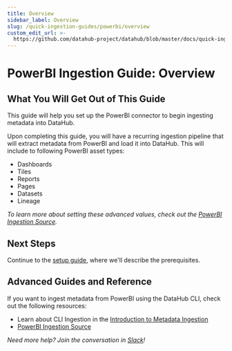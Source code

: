 ```yaml
---
title: Overview
sidebar_label: Overview
slug: /quick-ingestion-guides/powerbi/overview
custom_edit_url: >-
  https://github.com/datahub-project/datahub/blob/master/docs/quick-ingestion-guides/powerbi/overview.md
---
```

# PowerBI Ingestion Guide: Overview

## What You Will Get Out of This Guide

This guide will help you set up the PowerBI connector to begin ingesting metadata into DataHub.

Upon completing this guide, you will have a recurring ingestion pipeline that will extract metadata from PowerBI and load it into DataHub. This will include to following PowerBI asset types:

* Dashboards
* Tiles 
* Reports
* Pages
* Datasets
* Lineage 



*To learn more about setting these advanced values, check out the [PowerBI Ingestion Source](/docs/generated/ingestion/sources/powerbi).*

## Next Steps
Continue to the [setup guide](setup.md), where we'll describe the prerequisites.

## Advanced Guides and Reference

If you want to ingest metadata from PowerBI using the DataHub CLI, check out the following resources:

* Learn about CLI Ingestion in the [Introduction to Metadata Ingestion](../../../metadata-ingestion/README.md)
* [PowerBI Ingestion Source](/docs/generated/ingestion/sources/powerbi)

*Need more help? Join the conversation in [Slack](http://slack.datahubproject.io)!*

